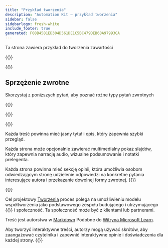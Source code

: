 ```yaml
---
title: "Przykład tworzenia"
description: "Automation Kit — przykład tworzenia"
sidebar: false
sidebarlogo: fresh-white
include_footer: true
generated: F08B4581ED304D561DE1C5BC479DEB68A97993CA
---
```


<div class="optional">

Ta strona zawiera przykład do tworzenia zawartości

</div>

{{<presentation slides="1,2">}}

<div class="optional">

{{<presentationStyles>}}

## Sprzężenie zwrotne

Skorzystaj z poniższych pytań, aby poznać różne typy pytań zwrotnych

{{<questions name="/content/pl/contribution/sample.json" completed="Dziękujemy za wypełnienie pytań" showNavigationButtons="false" locale="pl">}}

</div>

</div>

{{<slideStyles>}}

{{<slide  id="slide1" audio="authoring/overview.mp3?v=1" description="Authoring Overview" localImage="/images/illustrations/Authoring-Overview.svg" >}}

Każda treść powinna mieć jasny tytuł i opis, który zapewnia szybki przegląd.

Każda strona może opcjonalnie zawierać multimedialny pokaz slajdów, który zapewnia narrację audio, wizualne podsumowanie i notatki prelegenta.

Każda strona powinna mieć sekcję opinii, która umożliwia osobom odwiedzającym stronę udzielenie odpowiedzi na konkretne pytania interesujące autora i przekazanie dowolnej formy zwrotnej.
{{</slide>}}

{{<slide  id="slide2" audio="authoring/goals.mp3" description="Authoring Goals" localImage="/images/illustrations/Authoring-Goals.svg" >}}

Cel projektowy [Tworzenia](/pl/contribution/authoring) proces polega na umożliwieniu modelu współtworzenia jako podstawowego zespołu budującego i utrzymującego {{<product-name>}} i społeczność. Ta społeczność może być z klientami lub partnerami.

Treść jest autorstwa w [Markdown](https://learn.microsoft.com/contribute/markdown-reference) Podobne do [Witryna Microsoft Learn](https://learn.microsoft.com).

Aby tworzyć interaktywne treści, autorzy mogą używać skrótów, aby zaangażować czytelnika i zapewnić interaktywne opinie i doświadczenia dla każdej strony.
{{</slide>}}
